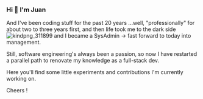 ### Hi 👋 I'm Juan
And I've been coding stuff for the past 20 years 
...well, "professionally" for about two to three years first, 
and then life took me to the dark side ![kindpng_311899](https://user-images.githubusercontent.com/1832377/161396863-4161b703-3291-4de6-9e91-c477c089f051.png) and I became a SysAdmin -> fast forward to today into management.

Still, software engineering's always been a passion, so now I have restarted a parallel path to renovate my knowledge as a full-stack dev.

Here you'll find some little experiments and contributions I'm currently working on.

Cheers !

<!--
**jsueiro/jsueiro** is a ✨ _special_ ✨ repository because its `README.md` (this file) appears on your GitHub profile.

Here are some ideas to get you started:

- 🔭 I’m currently working on ...
- 🌱 I’m currently learning ...
- 👯 I’m looking to collaborate on ...
- 🤔 I’m looking for help with ...
- 💬 Ask me about ...
- 📫 How to reach me: ...
- 😄 Pronouns: ...
- ⚡ Fun fact: ...
-->

